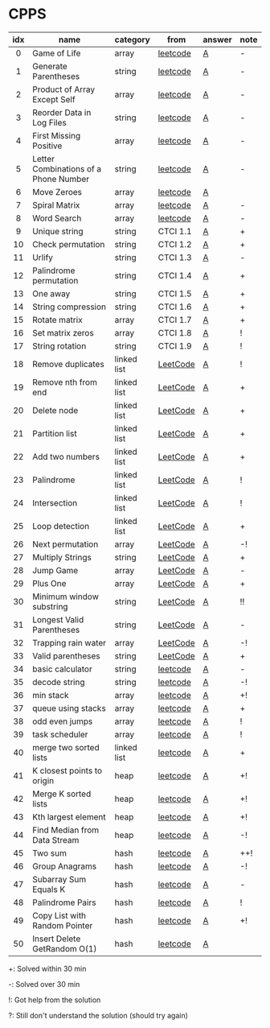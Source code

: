 # CPPS

| idx  | name                          | category    | from                                                         | answer                                                       | note |
| :--: | ----------------------------- | ----------- | ------------------------------------------------------------ | ------------------------------------------------------------ | ---- |
|  0  | Game of Life                  | array       | [leetcode](https://leetcode.com/problems/game-of-life/)      | [A](https://github.com/RRoundTable/CPPS/blob/master/week1/Game_of_Life.py) | -    |
|  1  | Generate Parentheses          | string      | [leetcode](https://leetcode.com/problems/generate-parentheses/) | [A](https://github.com/RRoundTable/CPPS/blob/master/week1/Generate_Parentheses.py) | -    |
|  2  | Product of Array Except Self  | array       | [leetcode](https://leetcode.com/problems/product-of-array-except-self/) | [A](https://github.com/RRoundTable/CPPS/blob/master/week1/Product_of_Array_Except_Self.py) | -    |
|  3  | Reorder Data in Log Files     | string      | [leetcode](https://leetcode.com/problems/reorder-data-in-log-files/) | [A](https://github.com/RRoundTable/CPPS/blob/master/week1/Reorder_Data_in_Log_Files.py) | -    |
|  4  | First Missing Positive | array | [leetcode](https://leetcode.com/problems/first-missing-positive/) | [A](https://github.com/RRoundTable/CPPS/blob/master/week2/First_Missing_Positive.py) | -    |
|  5  | Letter Combinations of a Phone Number | string | [leetcode](https://leetcode.com/problems/letter-combinations-of-a-phone-number/) | [A](https://github.com/RRoundTable/CPPS/blob/master/week2/Letter_Combinations_of_a_Phone_Number.py) | -    |
|  6  | Move Zeroes | array | [leetcode](https://leetcode.com/problems/move-zeroes/) | [A](https://github.com/RRoundTable/CPPS/blob/master/week2/Move_Zeros.py) |      |
|  7   | Spiral Matrix                         | array       | [leetcode](https://leetcode.com/problems/spiral-matrix/) | [A](https://github.com/RRoundTable/CPPS/blob/master/week2/Move_Zeros.py) | -    |
|  8  | Word Search | array | [leetcode](https://leetcode.com/problems/word-search/) | [A](https://leetcode.com/problems/word-search/) | -    |
|  9  | Unique string                 | string      | CTCI 1.1                                                     | [A](string/unique_string.py)                                 | +    |
|  10  | Check permutation             | string      | CTCI 1.2                                                     | [A](string/check_permutation.py)                             | +    |
|  11  | Urlify                        | string      | CTCI 1.3                                                     | [A](string/urlify.py)                                        | -    |
|  12  | Palindrome permutation        | string      | CTCI 1.4                                                     | [A](string/palindrome_permutation.py)                        | +    |
|  13  | One away                      | string      | CTCI 1.5                                                     | [A](string/one_away.py)                                      | +    |
|  14  | String compression            | string      | CTCI 1.6                                                     | [A](string/string_compression.py)                            | +    |
|  15  | Rotate matrix                 | array       | CTCI 1.7                                                     | [A](array/rotate_matrix.py)                                  | +    |
|  16  | Set matrix zeros              | array       | CTCI 1.8                                                     | [A](array/set_matrix_zeros.py)                               | !    |
|  17  | String rotation               | string      | CTCI 1.9                                                     | [A](string/string_rotation.py)                               | !    |
|  18  | Remove duplicates             | linked list | [LeetCode](https://leetcode.com/problems/remove-duplicates-from-sorted-list-ii/) | [A](linked_list/remove_duplicates.py)                        | !    |
|  19  | Remove nth from end           | linked list | [LeetCode](https://leetcode.com/problems/remove-nth-node-from-end-of-list/) | [A](linked_list/remove_nth_from_end.py)                      | +    |
|  20  | Delete node                   | linked list | [LeetCode](https://leetcode.com/problems/delete-node-in-a-linked-list/description/) | [A](linked_list/delete_node.py)                              | +    |
|  21  | Partition list                | linked list | [LeetCode](https://leetcode.com/partition-list/description/) | [A](linked_list/partition_list.py)                           | +    |
|  22  | Add two numbers               | linked list | [LeetCode](https://leetcode.com/problems/add-two-numbers/)   | [A](linked_list/add_two_num.py)                              | +    |
|  23  | Palindrome                    | linked list | [LeetCode](https://leetcode.com/problems/palindrome-linked-list/) | [A](linked_list/palindrome.py)                               | !    |
|  24  | Intersection                  | linked list | [LeetCode](https://leetcode.com/problems/intersection-of-two-linked-lists/) | [A](linked_list/intersection.py)                             | !    |
|  25  | Loop detection                | linked list | [LeetCode](https://leetcode.com/problems/linked-list-cycle/) | [A](linked_list/loop_detection.py)                           | +    |
|  26  | Next permutation              | array       | [LeetCode](https://leetcode.com/problems/next-permutation/)  | [A](array/next_permutation.py)                               | -!   |
|  27  | Multiply Strings              | string      | [LeetCode](https://leetcode.com/problems/multiply-strings/)  | [A](string/multiply_string.py)                               | +    |
|  28  | Jump Game                     | array       | [LeetCode](https://leetcode.com/problems/jump-game/)         | [A](array/jump_game.py)                                      | -    |
|  29  | Plus One                      | array       | [LeetCode](https://leetcode.com/problems/plus-one/)          | [A](array/plus_one.py)                                       | +    |
|  30  | Minimum window substring      | string      | [LeetCode](https://leetcode.com/problems/minimum-window-substring/) | [A](string/min_window_substring.py)                          | !!   |
|  31  | Longest Valid Parentheses     | string      | [LeetCode](https://leetcode.com/problems/longest-valid-parentheses/) | [A](string/longest_valid_parentheses.py)                     | -    |
|  32  | Trapping rain water           | array       | [LeetCode](https://leetcode.com/problems/trapping-rain-water/) | [A](array/trapping_rain_water.py)                            | -!   |
|  33  | Valid parentheses             | string      | [LeetCode](https://leetcode.com/problems/valid-parentheses/) | [A](string/valid_parentheses.py)                             | +    |
|  34  | basic calculator              | string      | [leetcode](https://leetcode.com/problems/basic-calculator/)  | [A](string/basic_calculator.py)                              | -    |
|  35  | decode string                 | string      | [leetcode](https://leetcode.com/problems/decode-string/)     | [A](string/decode_string.py)                                 | -!   |
|  36  | min stack                     | array       | [leetcode](https://leetcode.com/problems/min-stack/)         | [A](array/min_stack.py)                                      | +!   |
|  37  | queue using stacks            | array       | [leetcode](https://leetcode.com/problems/implement-queue-using-stacks/) | [A](array/queue_using_stacks.py)                             | +    |
|  38  | odd even jumps                | array       | [leetcode](https://leetcode.com/problems/odd-even-jump/)     | [A](array/odd_even_jump.py)                                  | !    |
|  39  | task scheduler                | array       | [leetcode](https://leetcode.com/problems/task-scheduler/)    | [A](array/task_scheduler.py)                                 | !    |
|  40  | merge two sorted lists        | linked list | [leetcode](https://leetcode.com/problems/merge-two-sorted-lists/) | [A](linked_list/merge_two_sorted_lists.py)                   | +    |
|  41  | K closest points to origin    | heap        | [leetcode](https://leetcode.com/problems/k-closest-points-to-origin/) | [A](heap/k_closest_points_to_origin.py)                      | +!   |
|  42  | Merge K sorted lists          | heap        | [leetcode](https://leetcode.com/problems/merge-k-sorted-lists/) | [A](heap/merge_k_sorted_lists.py)                            | +!   |
|  43  | Kth largest element           | heap        | [leetcode](https://leetcode.com/problems/kth-largest-element-in-an-array/) | [A](heap/kth_largest_element.py)                             | +!   |
|  44  | Find Median from Data Stream  | heap        | [leetcode](https://leetcode.com/problems/kth-largest-element-in-an-array/) | [A](heap/find_median_from_data_stream.py)                    | -!   |
|  45  | Two sum                       | hash        | [leetcode](https://leetcode.com/problems/two-sum/)           | [A](hash/two_sum.py)                                         | ++!  |
|  46  | Group Anagrams                | hash        | [leetcode](https://leetcode.com/problems/group-anagrams/)    | [A](hash/group_anagrams.py)                                  | -!   |
|  47  | Subarray Sum Equals K         | hash        | [leetcode](https://leetcode.com/problems/subarray-sum-equals-k/) | [A](hash/subarray_sum_equals_k.py)                           | -    |
|  48  | Palindrome Pairs              | hash        | [leetcode](https://leetcode.com/problems/palindrome-pairs/)  | [A](hash/palindrome_pairs.py)                                | !    |
|  49  | Copy List with Random Pointer | hash        | [leetcode](https://leetcode.com/problems/copy-list-with-random-pointer/) | [A](hash/copy_list_with_random_pointer.py)                   | +!   |
|  50  | Insert Delete GetRandom O(1)                              | hash                | [leetcode](https://leetcode.com/problems/insert-delete-getrandom-o1/) | [A](hash/insert_delete_get_random.py)           ||

+: Solved within 30 min

-: Solved over 30 min

!: Got help from the solution

?: Still don't understand the solution (should try again)